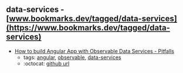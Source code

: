 data-services - [www.bookmarks.dev/tagged/data-services](https://www.bookmarks.dev/tagged/data-services)
---
* [How to build Angular App with Observable Data Services - Pitfalls](http://blog.angular-university.io/how-to-build-angular2-apps-using-rxjs-observable-data-services-pitfalls-to-avoid/)
    * tags: [angular](../tags/angular.md), [observable](../tags/observable.md), [data-services](../tags/data-services.md)
    * :octocat: [github url](https://github.com/jhades/angular2-rxjs-observable-data-services/blob/master/src/state/TodoStore.ts)
